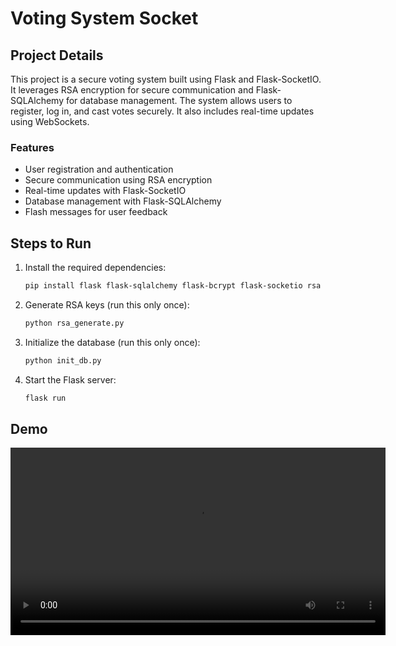 # Voting System Socket

## Project Details
This project is a secure voting system built using Flask and Flask-SocketIO. It leverages RSA encryption for secure communication and Flask-SQLAlchemy for database management. The system allows users to register, log in, and cast votes securely. It also includes real-time updates using WebSockets.

### Features
- User registration and authentication
- Secure communication using RSA encryption
- Real-time updates with Flask-SocketIO
- Database management with Flask-SQLAlchemy
- Flash messages for user feedback

## Steps to Run
1. Install the required dependencies:
   ```bash
   pip install flask flask-sqlalchemy flask-bcrypt flask-socketio rsa
   ```

2. Generate RSA keys (run this only once):
   ```bash
   python rsa_generate.py
   ```

3. Initialize the database (run this only once):
   ```bash
   python init_db.py
   ```

4. Start the Flask server:
   ```bash
   flask run
   ```

## Demo

<video width="600" controls>
  <source src="Demo%20video.mp4" type="video/mp4">
  Your browser does not support the video tag.
</video>